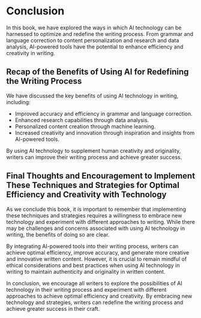 # Conclusion

In this book, we have explored the ways in which AI technology can be harnessed to optimize and redefine the writing process. From grammar and language correction to content personalization and research and data analysis, AI-powered tools have the potential to enhance efficiency and creativity in writing.

Recap of the Benefits of Using AI for Redefining the Writing Process
--------------------------------------------------------------------

We have discussed the key benefits of using AI technology in writing, including:

* Improved accuracy and efficiency in grammar and language correction.
* Enhanced research capabilities through data analysis.
* Personalized content creation through machine learning.
* Increased creativity and innovation through inspiration and insights from AI-powered tools.

By using AI technology to supplement human creativity and originality, writers can improve their writing process and achieve greater success.

Final Thoughts and Encouragement to Implement These Techniques and Strategies for Optimal Efficiency and Creativity with Technology
-----------------------------------------------------------------------------------------------------------------------------------

As we conclude this book, it is important to remember that implementing these techniques and strategies requires a willingness to embrace new technology and experiment with different approaches to writing. While there may be challenges and concerns associated with using AI technology in writing, the benefits of doing so are clear.

By integrating AI-powered tools into their writing process, writers can achieve optimal efficiency, improve accuracy, and generate more creative and innovative written content. However, it is crucial to remain mindful of ethical considerations and best practices when using AI technology in writing to maintain authenticity and originality in written content.

In conclusion, we encourage all writers to explore the possibilities of AI technology in their writing process and experiment with different approaches to achieve optimal efficiency and creativity. By embracing new technology and strategies, writers can redefine the writing process and achieve greater success in their craft.